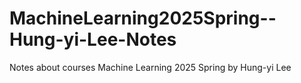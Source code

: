 # MachineLearning2025Spring--Hung-yi-Lee-Notes
Notes about courses Machine Learning 2025 Spring by Hung-yi Lee
